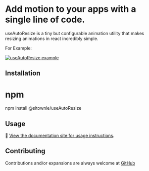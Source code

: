 # Add motion to your apps with a single line of code.

useAutoResize is a tiny but configurable animation utility that makes resizing animations in react incredibly simple.

For Example:

<a href="https://sitownle.dev/experimental/auto-resize">
  <img src="" alt="useAutoResize example">
</a>

## Installation

# npm

npm install @sitownle/useAutoResize

## Usage

📖 [View the documentation site for usage instructions](https://sitownle.dev/experimental/auto-resize).

## Contributing

Contributions and/or expansions are always welcome at <a href="https://github.com/sitownle/useAutoResize/issues">GitHub</a>
